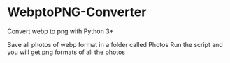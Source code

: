 # WebptoPNG-Converter
Convert webp to png with Python 3+

Save all photos of webp format in a folder called Photos
Run the script and you will get png formats of all the photos

